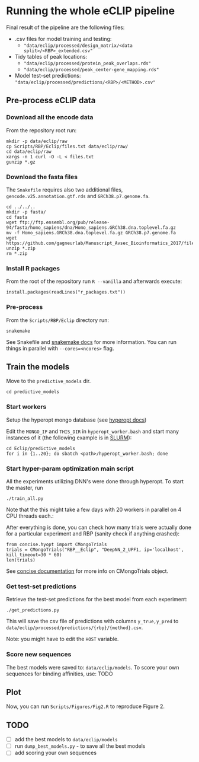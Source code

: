 # Running the whole eCLIP pipeline

Final result of the pipeline are the following files:

- .csv files for model training and testing:
  - `"data/eclip/processed/design_matrix/<data split>/<RBP>_extended.csv"`
- Tidy tables of peak locations:
  - `"data/eclip/processed/protein_peak_overlaps.rds"`
  - `"data/eclip/processed/peak_center-gene_mapping.rds"`
- Model test-set predictions: `"data/eclip/processed/predictions/<RBP>/<METHOD>.csv"`


## Pre-process eCLIP data

### Download all the encode data

From the repository root run:

```{bash}
mkdir -p data/eclip/raw
cp Scripts/RBP/Eclip/files.txt data/eclip/raw/
cd data/eclip/raw
xargs -n 1 curl -O -L < files.txt
gunzip *.gz
```

### Download the fasta files
The `Snakefile` requires also two additional files, `gencode.v25.annotation.gtf.rds` and `GRCh38.p7.genome.fa`.
```{bash}
cd ../../..
mkdir -p fasta/
cd fasta
wget ftp://ftp.ensembl.org/pub/release-94/fasta/homo_sapiens/dna/Homo_sapiens.GRCh38.dna.toplevel.fa.gz
mv -f Homo_sapiens.GRCh38.dna.toplevel.fa.gz GRCh38.p7.genome.fa
wget https://github.com/gagneurlab/Manuscript_Avsec_Bioinformatics_2017/files/2484555/gencode.v25.annotation.gtf.zip
unzip *.zip
rm *.zip
```

### Install R packages
From the root of the repository run `R --vanilla` and afterwards execute:
```{R}
install.packages(readLines("r_packages.txt"))
```

### Pre-process

From the `Scripts/RBP/Eclip` directory run:

```{bash}
snakemake
```

See Snakefile and [snakemake docs](https://snakemake.readthedocs.io/) for more information. You can run things in parallel with `--cores=<ncores>` flag.

## Train the models

Move to the `predictive_models` dir.

```{bash}
cd predictive_models
```

### Start workers

Setup the hyperopt mongo database (see [hyperopt docs](https://github.com/hyperopt/hyperopt/wiki/Parallelizing-Evaluations-During-Search-via-MongoDB))

Edit the `MONGO_IP` and `THIS_DIR` in `hyperopt_worker.bash` and start many instances of it (the following example is in [SLURM](https://slurm.schedmd.com/)):

```{bash}
cd Eclip/predictive_models
for i in {1..20}; do sbatch <path>/hyperopt_worker.bash; done
```

### Start hyper-param optimization main script

All the experiments utilizing DNN's were done through hyperopt. To start the master, run

```{bash}
./train_all.py
```

Note that the this might take a few days with 20 workers in parallel on 4 CPU threads each.:

After everything is done, you can check how many trials were actually done for a particular experiment and RBP (sanity check if anything crashed):

```{python}
from concise.hyopt import CMongoTrials
trials = CMongoTrials("RBP__Eclip", "DeepNN_2_UPF1, ip='localhost', kill_timeout=30 * 60)
len(trials)
```

See [concise documentation](https://i12g-gagneurweb.in.tum.de/project/concise/hyopt/) for more info on CMongoTrials object.

### Get test-set predictions

Retrieve the test-set predictions for the best model from each experiment:

```{bash}
./get_predictions.py
```

This will save the csv file of predictions with columns `y_true,y_pred` to `data/eclip/processed/predictions/{rbp}/{method}.csv`.

Note: you might have to edit the `HOST` variable.

### Score new sequences

The best models were saved to: `data/eclip/models`. To score your own sequences for binding affinities, use: TODO 

## Plot

Now, you can run `Scripts/Figures/Fig2.R` to reproduce Figure 2.

## TODO

- [ ] add the best models to `data/eclip/models`
- [ ] run `dump_best_models.py` - to save all the best models
- [ ] add scoring your own sequences
